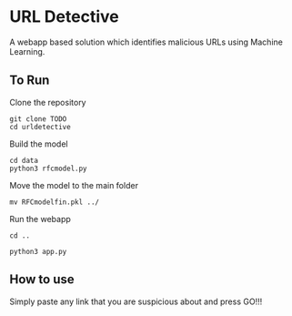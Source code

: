 # URL Detective

A webapp based solution which identifies malicious URLs
using Machine Learning. 

## To Run

Clone the repository
```
git clone TODO
cd urldetective
```
Build the model
```
cd data
python3 rfcmodel.py
```
Move the model to the main folder

```
mv RFCmodelfin.pkl ../
```
Run the webapp

```
cd ..

python3 app.py
```

## How to use

Simply paste any link that you are suspicious about
and press GO!!!

